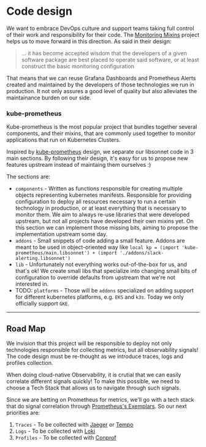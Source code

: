 # Code design

We want to embrace DevOps culture and support teams taking full control of their work and responsibility for their code. The [Monitoring Mixins](https://github.com/monitoring-mixins/docs/blob/master/design.pdf) project helps us to move forward in this direction. As said in their design:

> ... it has become accepted wisdom that the developers of a given software package are best placed to operate said software, or at least construct the basic monitoring configuration

That means that we can reuse Grafana Dashboards and Prometheus Alerts created and maintained by the developers of those technologies we run in production.
It not only assures a good level of quality but also alleviates the maintainance burden on our side.

### kube-prometheus

Kube-prometheus is the most popular project that bundles together several components, and their mixins, that are commonly used together to monitor applications that run on Kubernetes Clusters.

Inspired by [kube-prometheus](https://github.com/prometheus-operator/kube-prometheus) design, we separate our libsonnet code in 3 main sections. By following their design, it's easy for us to propose new features upstream instead of maintaing them ourselves :)

The sections are:

* `components` - Written as functions responsible for creating multiple objects representing kubernetes manifests. Responsible for providing configuration to deploy all resources necessary to run a certain technology in production, or at least everything that is necessary to monitor them. We aim to always re-use libraries that were developed upstream, but not all projects have developed their own mixins yet. On this section we can implement those missing bits, aiming to propose the implementation upstream some day.
* `addons` - Small snippets of code adding a small feature. Addons are meant to be used in object-oriented way like `local kp = (import 'kube-prometheus/main.libsonnet') + (import './addons/slack-alerting.libsonnet')`
* `lib` - Unfortunately not everything works out-of-the-box for us, and that's ok! We create small libs that specialize into changing small bits of configuration to override defaults from upstream that we're not interested in.
* TODO: `platforms` - Those will be `addons` specialized on adding support for different kubernetes platforms, e.g. `EKS` and `k3s`. Today we only officially support `GKE`.


---

## Road Map

We invision that this project will be responsible to deploy not only technologies responsible for collecting metrics, but all observability signals!
The code design must be re-thought as we introduce traces, logs and profiles collection.

When doing cloud-native Observability, it is crutial that we can easily correlate different signals quickly! To make this possible, we need to choose a Tech Stack that allows us to navigate through such signals.

Since we are betting on Prometheus for metrics, we'll go with a tech stack that do signal correlation through [Prometheus's Exemplars](https://grafana.com/blog/2021/03/31/intro-to-exemplars-which-enable-grafana-tempos-distributed-tracing-at-massive-scale/). So our next priorities are:

1. `Traces` - To be collected with [Jaeger](https://www.jaegertracing.io/) or [Tempo](https://grafana.com/oss/tempo/)
1. `Logs` - To be collected with [Loki](https://grafana.com/oss/loki/)
1. `Profiles` - To be collected with [Conprof](https://github.com/conprof/conprof)
